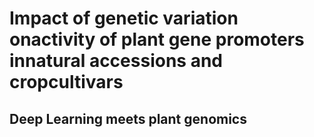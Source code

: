 # Impact of genetic variation onactivity of plant gene promoters innatural accessions and cropcultivars
## Deep Learning meets plant genomics
